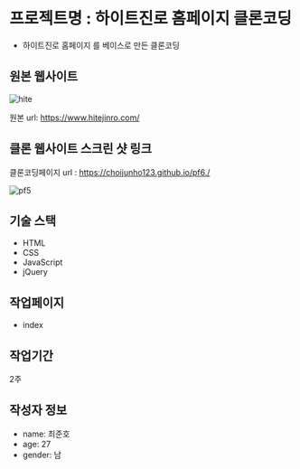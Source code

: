# 프로젝트명 : 하이트진로 홈페이지 클론코딩
- 하이트진로 홈페이지 를 베이스로 만든 클론코딩

## 원본 웹사이트
![hite](https://github.com/choijunho123/pf6./assets/142555230/30bf6d55-64dc-4fd3-b0d3-3f11570ae372)

원본 url: https://www.hitejinro.com/

## 클론 웹사이트 스크린 샷 링크
클론코딩페이지 url : https://choijunho123.github.io/pf6./

![pf5](https://github.com/choijunho123/pf6./assets/142555230/3f3353e7-36fb-4189-81ef-d9747fca04e9)


## 기술 스택
- HTML
- CSS
- JavaScript
- jQuery

## 작업페이지
- index

## 작업기간
2주

## 작성자 정보
- name: 최준호
- age: 27
- gender: 남
